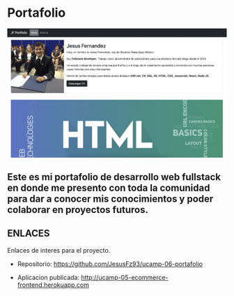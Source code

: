 # Portafolio

![Banner](/src/assets/Banner.PNG)

## Este es mi portafolio de desarrollo web fullstack en donde me presento con toda la comunidad para dar a conocer mis conocimientos y poder colaborar en proyectos futuros.

## ENLACES

Enlaces de interes para el proyecto.

- Repositorio: https://github.com/JesusFz93/ucamp-06-portafolio

- Aplicacion publicada: http://ucamp-05-ecommerce-frontend.herokuapp.com
